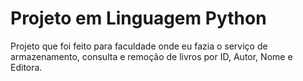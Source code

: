 # Projeto em Linguagem Python
Projeto que foi feito para faculdade onde eu fazia o serviço de armazenamento, consulta e remoção de livros por ID, Autor, Nome e Editora.
